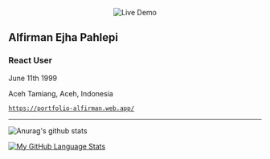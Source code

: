 <p align="center">
  <img src="https://media2.giphy.com/media/eNAsjO55tPbgaor7ma/giphy.gif" alt="Live Demo" />
</p>


## Alfirman Ejha Pahlepi
### React User

June 11th 1999

Aceh Tamiang, Aceh, Indonesia

[`https://portfolio-alfirman.web.app/`](https://portfolio-alfirman.web.app/)

--------------------

![Anurag's github stats](https://github-readme-stats.vercel.app/api?username=ezza022&count_private=true)

[![My GitHub Language Stats](https://github-readme-stats.vercel.app/api/top-langs/?username=ezza022&langs_count=8&layout=compact)]()
